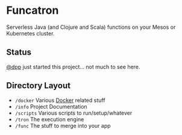 # Funcatron

Serverless Java (and Clojure and Scala) functions
on your Mesos or Kubernetes cluster.

## Status

[@dpp](https://github.com/dpp) just started this project... not
much to see here.

## Directory Layout

* `/docker` Various [Docker](https://docker.com) related stuff
* `/info` Project Documentation
* `/scripts` Various scripts to run/setup/whatever
* `/tron` The execution engine
* `/func` The stuff to merge into your app

 
